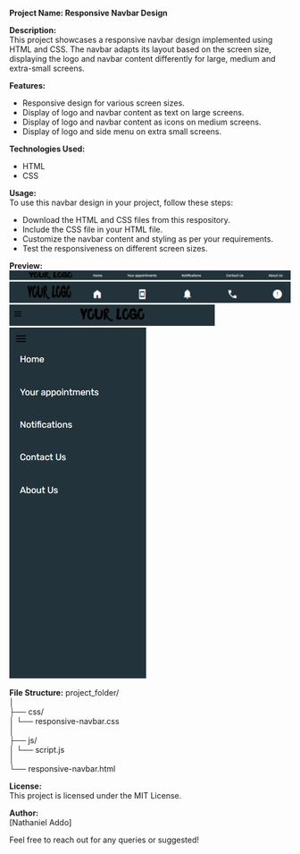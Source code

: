 __Project Name: Responsive Navbar Design__

__Description:__  
This project showcases a responsive navbar design implemented using HTML and CSS. The navbar adapts its layout based on the screen size, displaying the logo and navbar content differently for large, medium and extra-small screens.

__Features:__  
- Responsive design for various screen sizes.  
- Display of logo and navbar content as text on large screens.  
- Display of logo and navbar content as icons on medium screens.  
- Display of logo and side menu on extra small screens.

__Technologies Used:__  

* HTML  
* CSS

__Usage:__  
To use this navbar design in your project, follow these steps:  
- Download the HTML and CSS files from this respository.  
- Include the CSS file in your HTML file.  
- Customize the navbar content and styling as per your requirements.  
- Test the responsiveness on different screen sizes.

__Preview:__
![Large Screen Navbar Preview](images/large-devices-navbar.jpeg)
![Medium Screen Navbar Preview](images/medium-devices-navbar.jpeg)
![Small Screen Navbar Preview](images/small-devices-navbar.jpeg)
![Sidemenu Preview](images/sidemenu.jpeg)

__File Structure:__
project_folder/  
│  
├── css/  
│   └── responsive-navbar.css  
│  
├── js/  
│   └── script.js  
│  
└── responsive-navbar.html

__License:__  
This project is licensed under the MIT License.

__Author:__  
[Nathaniel Addo]

Feel free to reach out for any queries or suggested!
